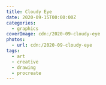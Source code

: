 ```yaml
---
title: Cloudy Eye
date: 2020-09-15T00:00:00Z
categories:
  - graphics
coverImage: cdn:/2020-09-cloudy-eye
photos:
  - url: cdn:/2020-09-cloudy-eye
tags:
  - art
  - creative
  - drawing
  - procreate
---
```


